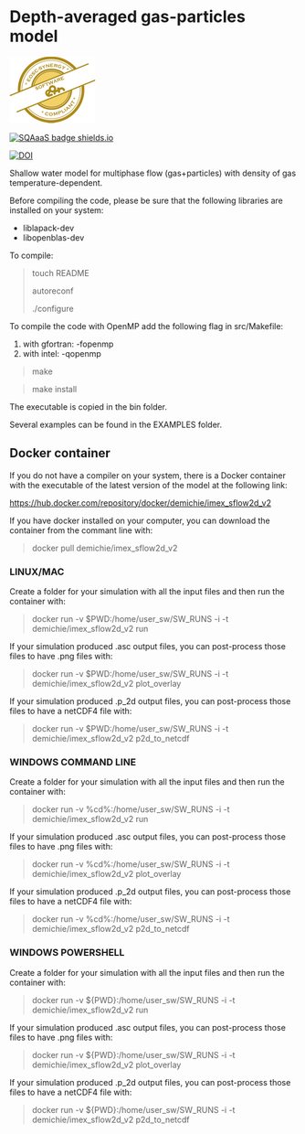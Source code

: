 # Depth-averaged gas-particles model

[![SQAaaS badge](https://github.com/EOSC-synergy/SQAaaS/raw/master/badges/badges_150x116/badge_software_gold.png)](https://api.eu.badgr.io/public/assertions/VYyqk62SQfq4Hx1E3CsHHg "SQAaaS gold badge achieved")

[![SQAaaS badge shields.io](https://img.shields.io/badge/sqaaas%20software-gold-yellow)](https://api.eu.badgr.io/public/assertions/VYyqk62SQfq4Hx1E3CsHHg "SQAaaS gold badge achieved")

[![DOI](https://zenodo.org/badge/DOI/10.5281/zenodo.7769849.svg)](https://doi.org/10.5281/zenodo.7769849)

Shallow water model for multiphase flow (gas+particles) with density of gas
temperature-dependent.

Before compiling the code, please be sure that the following libraries are
installed on your system:

- liblapack-dev
- libopenblas-dev

To compile:

> touch README
>
> autoreconf
>
> ./configure

To compile the code with OpenMP add the following flag in src/Makefile:
1) with gfortran: -fopenmp
2) with intel: -qopenmp

> make

> make install

The executable is copied in the bin folder.

Several examples can be found in the EXAMPLES folder.

## Docker container

If you do not have a compiler on your system, there is a Docker container
with the executable of the latest version of the model at the following
link:

<https://hub.docker.com/repository/docker/demichie/imex_sflow2d_v2>

If you have docker installed on your computer, you can download the container
from the commant line with:

> docker pull demichie/imex_sflow2d_v2

### LINUX/MAC

Create a folder for your simulation with all the input files and then run the
container with:

> docker run -v $PWD:/home/user_sw/SW_RUNS -i -t demichie/imex_sflow2d_v2 run

If your simulation produced .asc output files, you can post-process those
files to have .png files with:

> docker run -v $PWD:/home/user_sw/SW_RUNS -i -t demichie/imex_sflow2d_v2 plot_overlay

If your simulation produced .p_2d output files, you can post-process those
files to have a netCDF4 file with:

> docker run -v $PWD:/home/user_sw/SW_RUNS -i -t demichie/imex_sflow2d_v2 p2d_to_netcdf

### WINDOWS COMMAND LINE

Create a folder for your simulation with all the input files and then run
the container with:

> docker run -v %cd%:/home/user_sw/SW_RUNS -i -t demichie/imex_sflow2d_v2 run

If your simulation produced .asc output files, you can post-process those
files to have .png files with:

> docker run -v %cd%:/home/user_sw/SW_RUNS -i -t demichie/imex_sflow2d_v2 plot_overlay

If your simulation produced .p_2d output files, you can post-process those
files to have a netCDF4 file with:

> docker run -v %cd%:/home/user_sw/SW_RUNS -i -t demichie/imex_sflow2d_v2 p2d_to_netcdf

### WINDOWS POWERSHELL

Create a folder for your simulation with all the input files and then run
the container with:

> docker run -v ${PWD}:/home/user_sw/SW_RUNS -i -t demichie/imex_sflow2d_v2 run

If your simulation produced .asc output files, you can post-process those
files to have .png files with:

> docker run -v ${PWD}:/home/user_sw/SW_RUNS -i -t demichie/imex_sflow2d_v2 plot_overlay

If your simulation produced .p_2d output files, you can post-process those
files to have a netCDF4 file with:

> docker run -v ${PWD}:/home/user_sw/SW_RUNS -i -t demichie/imex_sflow2d_v2 p2d_to_netcdf

